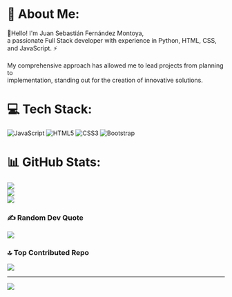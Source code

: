 # 💫 About Me:
💬Hello! I'm Juan Sebastián Fernández Montoya, <br>a passionate Full Stack developer with experience in Python, HTML, CSS, and JavaScript. ⚡<br><br>My comprehensive approach has allowed me to lead projects from planning to <br>implementation, standing out for the creation of innovative solutions. 


# 💻 Tech Stack:
![JavaScript](https://img.shields.io/badge/javascript-%23323330.svg?style=for-the-badge&logo=javascript&logoColor=%23F7DF1E) ![HTML5](https://img.shields.io/badge/html5-%23E34F26.svg?style=for-the-badge&logo=html5&logoColor=white) ![CSS3](https://img.shields.io/badge/css3-%231572B6.svg?style=for-the-badge&logo=css3&logoColor=white) ![Bootstrap](https://img.shields.io/badge/bootstrap-%238511FA.svg?style=for-the-badge&logo=bootstrap&logoColor=white)
# 📊 GitHub Stats:
![](https://github-readme-stats.vercel.app/api?username=juansefdz&theme=material-palenight&hide_border=false&include_all_commits=true&count_private=false)<br/>
![](https://github-readme-streak-stats.herokuapp.com/?user=juansefdz&theme=material-palenight&hide_border=false)<br/>
![](https://github-readme-stats.vercel.app/api/top-langs/?username=juansefdz&theme=material-palenight&hide_border=false&include_all_commits=true&count_private=false&layout=compact)

### ✍️ Random Dev Quote
![](https://quotes-github-readme.vercel.app/api?type=horizontal&theme=radical)

### 🔝 Top Contributed Repo
![](https://github-contributor-stats.vercel.app/api?username=juansefdz&limit=5&theme=dark&combine_all_yearly_contributions=true)

---
[![](https://visitcount.itsvg.in/api?id=juansefdz&icon=2&color=12)](https://visitcount.itsvg.in)

<!-- Proudly created with GPRM ( https://gprm.itsvg.in ) -->

